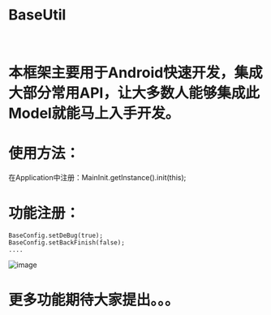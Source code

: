 # BaseUtil
 
# 本框架主要用于Android快速开发，集成大部分常用API，让大多数人能够集成此Model就能马上入手开发。
# 使用方法：
在Application中注册：MainInit.getInstance().init(this);
# 功能注册：
```
BaseConfig.setDeBug(true);
BaseConfig.setBackFinish(false);
....
```
![image](https://github.com/zhangzhichaolove/BaseUtil/blob/master/image/home.png) 
# 更多功能期待大家提出。。。

